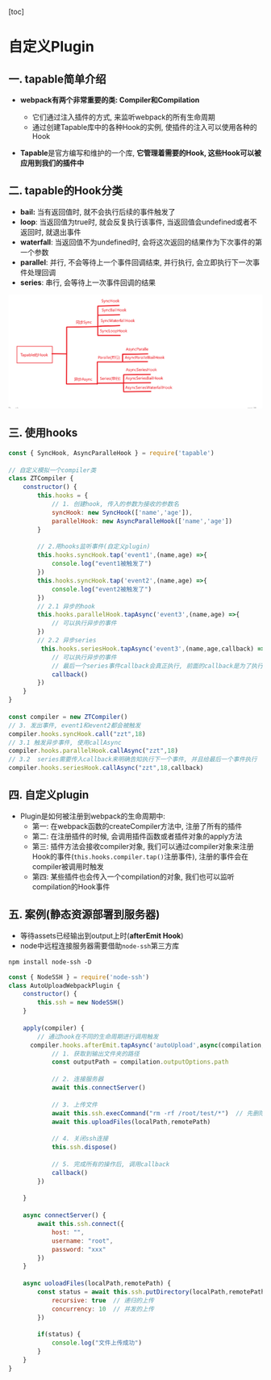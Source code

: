 [toc]

# 自定义Plugin

## 一. tapable简单介绍

- **webpack有两个非常重要的类: Compiler和Compilation**
  - 它们通过注入插件的方式, 来监听webpack的所有生命周期
  - 通过创建Tapable库中的各种Hook的实例, 使插件的注入可以使用各种的Hook

- **Tapable**是官方编写和维护的一个库, **它管理着需要的Hook, 这些Hook可以被应用到我们的插件中**



## 二. tapable的Hook分类

- **bail:** 当有返回值时, 就不会执行后续的事件触发了
- **loop**: 当返回值为true时, 就会反复执行该事件, 当返回值会undefined或者不返回时, 就退出事件
- **waterfall**: 当返回值不为undefined时, 会将这次返回的结果作为下次事件的第一个参数
- **parallel**: 并行, 不会等待上一个事件回调结束, 并行执行,  会立即执行下一次事件处理回调
- **series**: 串行, 会等待上一次事件回调的结果

![Snipaste_2023-01-23_21-09-38](.\图片\Snipaste_2023-01-23_21-09-38.png)



## 三. 使用hooks

```js
const { SyncHook, AsyncParalleHook } = require('tapable')

// 自定义模拟一个compiler类
class ZTCompiler {
    constructor() {
        this.hooks = {
            // 1. 创建hook, 传入的参数为接收的参数名
            syncHook: new SyncHook(['name','age']),
            parallelHook: new AsyncParalleHook(['name','age'])
        }
        
        // 2.用hooks监听事件(自定义plugin)
        this.hooks.syncHook.tap('event1',(name,age) =>{
            console.log("event1被触发了")
        })
        this.hooks.syncHook.tap('event2',(name,age) =>{
            console.log("event2被触发了")
        })
        // 2.1 异步的hook
        this.hooks.parallelHook.tapAsync('event3',(name,age) =>{
            // 可以执行异步的事件
        })
        // 2.2 异步series
         this.hooks.seriesHook.tapAsync('event3',(name,age,callback) =>{
            // 可以执行异步的事件
            // 最后一个series事件callback会真正执行, 前面的callback是为了执行下一个事件
            callback()
        })
    }
}

const compiler = new ZTCompiler()
// 3. 发出事件, event1和event2都会被触发
compiler.hooks.syncHook.call("zzt",18)
// 3.1 触发异步事件, 使用callAsync
compiler.hooks.parallelHook.callAsync("zzt",18)
// 3.2  series需要传入callback来明确告知执行下一个事件, 并且给最后一个事件执行
compiler.hooks.seriesHook.callAsync("zzt",18,callback)
```



## 四. 自定义plugin

- Plugin是如何被注册到webpack的生命周期中:
  - 第一: 在webpack函数的createCompiler方法中, 注册了所有的插件
  - 第二: 在注册插件的时候, 会调用插件函数或者插件对象的apply方法
  - 第三: 插件方法会接收compiler对象, 我们可以通过compiler对象来注册Hook的事件(`this.hooks.compiler.tap()`注册事件), 注册的事件会在compiler被调用时触发
  - 第四: 某些插件也会传入一个compilation的对象, 我们也可以监听compilation的Hook事件



## 五. 案例(静态资源部署到服务器)

- 等待assets已经输出到output上时(**afterEmit Hook**)
- node中远程连接服务器需要借助`node-ssh`第三方库

```shell
npm install node-ssh -D
```

```js
const { NodeSSH } = require('node-ssh')
class AutoUploadWebpackPlugin {
    constructor() {
        this.ssh = new NodeSSH()
    }
    
    apply(compiler) {
        // 通过hook在不同的生命周期进行调用触发
      compiler.hooks.afterEmit.tapAsync('autoUpload',async(compilation,callback) => {
			// 1. 获取到输出文件夹的路径
            const outputPath = compilation.outputOptions.path
            
            // 2. 连接服务器
            await this.connectServer()
          	
          	// 3. 上传文件
            await this.ssh.execCommand("rm -rf /root/test/*")  // 先删除原有文件
          	await this.uploadFiles(localPath,remotePath)
          
          	// 4. 关闭ssh连接
          	this.ssh.dispose()
          	
        	// 5. 完成所有的操作后, 调用callback
            callback()
        })
		       
    }
    
    async connectServer() {
        await this.ssh.connect({
            host: "",
            username: "root",
            password: "xxx"
        })
    }
    
    async uoloadFiles(localPath,remotePath) {
        const status = await this.ssh.putDirectory(localPath,remotePath,{
            recursive: true  // 递归的上传
            concurrency: 10  // 并发的上传
        })
        
        if(status) {
            console.log("文件上传成功")
        }
    }
}
```

